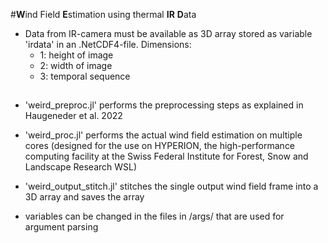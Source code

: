 #**W**ind Field **E**stimation using thermal **IR** **D**ata

- Data from IR-camera must be available as 3D array stored as variable 'irdata' in an .NetCDF4-file. Dimensions:
  - 1: height of image
  - 2: width of image
  - 3: temporal sequence

##

- 'weird_preproc.jl' performs the preprocessing steps as explained in Haugeneder et al. 2022
- 'weird_proc.jl' performs the actual wind field estimation on multiple cores (designed for the use on HYPERION, the high-performance computing facility at the Swiss Federal Institute for Forest, Snow and Landscape Research WSL)
- 'weird_output_stitch.jl' stitches the single output wind field frame into a 3D array and saves the array

- variables can be changed in the files in /args/ that are used for argument parsing

